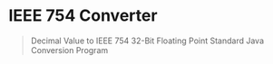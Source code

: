 # IEEE 754 Converter

> Decimal Value to IEEE 754 32-Bit Floating Point Standard Java Conversion Program

